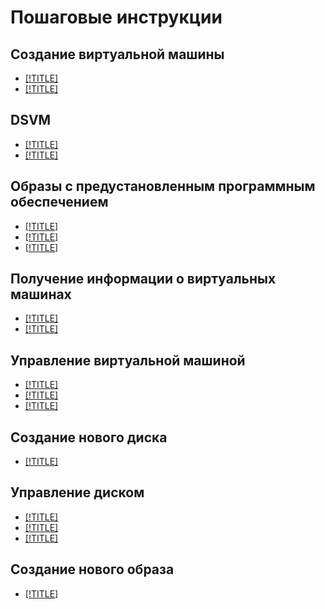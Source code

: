 # Пошаговые инструкции

## Создание виртуальной машины

- [[!TITLE]](vm-create/create-from-image.md)
- [[!TITLE]](vm-create/create-windows-vm.md)

## DSVM

- [[!TITLE]](dsvm/index.md)
- [[!TITLE]](dsvm/quickstart.md)

## Образы с предустановленным программным обеспечением

- [[!TITLE]](images-with-pre-installed-software/create.md)
- [[!TITLE]](images-with-pre-installed-software/setup.md)
- [[!TITLE]](images-with-pre-installed-software/operate.md)

## Получение информации о виртуальных машинах

- [[!TITLE]](vm-info/vm-info.md)
- [[!TITLE]](vm-info/get-serial-port-output.md)

## Управление виртуальной машиной

- [[!TITLE]](vm-control/vm-connect-ssh.md)
- [[!TITLE]](vm-control/vm-stop-and-start.md)
- [[!TITLE]](vm-control/vm-delete.md)

## Создание нового диска

- [[!TITLE]](disk-create/empty.md)

## Управление диском

- [[!TITLE]](disk-control/create-snapshot.md)
- [[!TITLE]](disk-control/delete.md)
- [[!TITLE]](snapshot-control/delete.md)

## Создание нового образа

- [[!TITLE]](image-create/upload.md)
